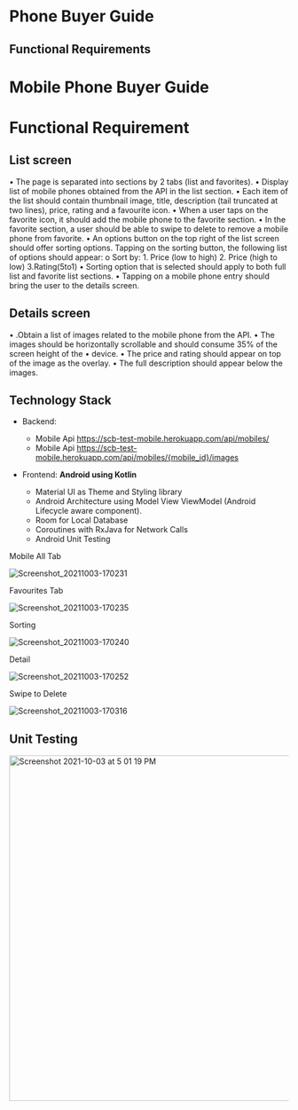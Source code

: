 
# Phone Buyer Guide


## Functional Requirements
# Mobile Phone Buyer Guide

# Functional Requirement

## List screen
• The page is separated into sections by 2 tabs (list and favorites).
• Display list of mobile phones obtained from the API in the list section.
• Each item of the list should contain thumbnail image, title, description (tail truncated at two lines), price,
rating and a favourite icon.
• When a user taps on the favorite icon, it should add the mobile phone to the favorite section.
• In the favorite section, a user should be able to swipe to delete to remove a mobile phone from favorite.
• An options button on the top right of the list screen should offer sorting options. Tapping on the sorting
button, the following list of options should appear:
o Sort by: 1. Price (low to high) 2. Price (high to low) 3.Rating(5to1)
• Sorting option that is selected should apply to both full list and favorite list sections.
• Tapping on a mobile phone entry should bring the user to the details screen.

## Details screen
• .Obtain a list of images related to the mobile phone from the API.
• The images should be horizontally scrollable and should consume 35% of the screen height of the
• device.
• The price and rating should appear on top of the image as the overlay.
• The full description should appear below the images.
 
## Technology Stack

- Backend:  
  - Mobile Api https://scb-test-mobile.herokuapp.com/api/mobiles/
  - Mobile Api https://scb-test-mobile.herokuapp.com/api/mobiles/{mobile_id}/images

  
- Frontend: **Android using Kotlin**
  -  Material UI as Theme and Styling library
  -  Android Architecture using Model View ViewModel (Android Lifecycle aware component).
  -  Room for Local Database
  -  Coroutines with RxJava for Network Calls
  -  Android Unit Testing

Mobile All Tab 
    
![Screenshot_20211003-170231](https://user-images.githubusercontent.com/34758872/135751914-98b725a9-5c90-4d14-84d7-2bdda2901eaa.png)


Favourites Tab

![Screenshot_20211003-170235](https://user-images.githubusercontent.com/34758872/135751932-2ebd6432-b22f-4349-88e3-d59abdb6a335.png)

Sorting


![Screenshot_20211003-170240](https://user-images.githubusercontent.com/34758872/135751941-8f44a8a3-2f2c-4693-901d-9d4e8d93e89d.png)


Detail

![Screenshot_20211003-170252](https://user-images.githubusercontent.com/34758872/135751952-0d9bce36-483f-48b0-95eb-728681bddb77.png)


Swipe to Delete


![Screenshot_20211003-170316](https://user-images.githubusercontent.com/34758872/135751966-9a9bb8be-25bf-4ebe-afb5-648d05c82451.png)


 

## Unit Testing
<img width="623" alt="Screenshot 2021-10-03 at 5 01 19 PM" src="https://user-images.githubusercontent.com/34758872/135751732-a0a7905a-5f96-4cf1-8f6e-030020de3089.png">

